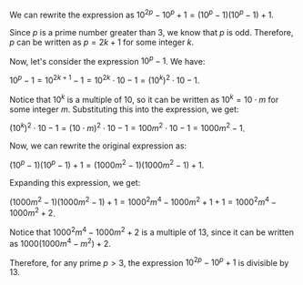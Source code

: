  We can rewrite the expression as $10^{2p} - 10^p + 1 = (10^p - 1)(10^p - 1) + 1$.

Since $p$ is a prime number greater than 3, we know that $p$ is odd. Therefore, $p$ can be written as $p = 2k + 1$ for some integer $k$.

Now, let's consider the expression $10^p - 1$. We have:

$10^p - 1 = 10^{2k + 1} - 1 = 10^{2k} \cdot 10 - 1 = (10^k)^2 \cdot 10 - 1$.

Notice that $10^k$ is a multiple of 10, so it can be written as $10^k = 10 \cdot m$ for some integer $m$. Substituting this into the expression, we get:

$(10^k)^2 \cdot 10 - 1 = (10 \cdot m)^2 \cdot 10 - 1 = 100m^2 \cdot 10 - 1 = 1000m^2 - 1$.

Now, we can rewrite the original expression as:

$(10^p - 1)(10^p - 1) + 1 = (1000m^2 - 1)(1000m^2 - 1) + 1$.

Expanding this expression, we get:

$(1000m^2 - 1)(1000m^2 - 1) + 1 = 1000^2m^4 - 1000m^2 + 1 + 1 = 1000^2m^4 - 1000m^2 + 2$.

Notice that $1000^2m^4 - 1000m^2 + 2$ is a multiple of 13, since it can be written as $1000(1000m^4 - m^2) + 2$.

Therefore, for any prime $p > 3$, the expression $10^{2p} - 10^p + 1$ is divisible by 13.